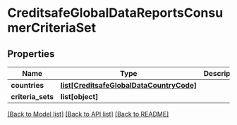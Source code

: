 # CreditsafeGlobalDataReportsConsumerCriteriaSet

## Properties
Name | Type | Description | Notes
------------ | ------------- | ------------- | -------------
**countries** | [**list[CreditsafeGlobalDataCountryCode]**](CreditsafeGlobalDataCountryCode.md) |  | [optional] 
**criteria_sets** | **list[object]** |  | [optional] 

[[Back to Model list]](../README.md#documentation-for-models) [[Back to API list]](../README.md#documentation-for-api-endpoints) [[Back to README]](../README.md)


